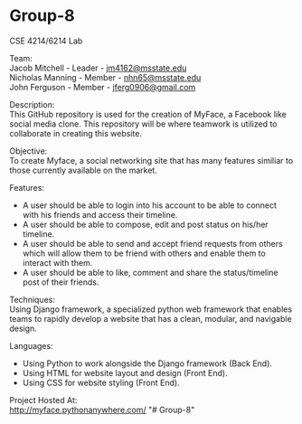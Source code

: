 # Group-8
CSE 4214/6214 Lab

Team:  
Jacob Mitchell - Leader - jm4162@msstate.edu  
Nicholas Manning - Member - nhn65@msstate.edu  
John Ferguson - Member - jferg0906@gmail.com  

Description:  
This GitHub repository is used for the creation of MyFace, a Facebook like social media clone. This repository will be where teamwork is utilized to collaborate in creating this website. 

Objective:  
To create Myface, a social networking site that has many features similiar to those currently available on the market.

Features:  

- A user should be able to login into his account to be able to connect with his friends
and access their timeline.  
- A user should be able to compose, edit and post status on his/her timeline.  
- A user should be able to send and accept friend requests from others which will allow 
them to be friend with others and enable them to interact with them.  
- A user should be able to like, comment and share the status/timeline post of their 
friends.    

Techniques:  
Using Django framework, a specialized python web framework that enables teams to rapidly develop a website that has a clean, modular, and navigable design.  

Languages:   
- Using Python to work alongside the Django framework (Back End).
- Using HTML for website layout and design (Front End). 
- Using CSS for website styling (Front End).

Project Hosted At:  
http://myface.pythonanywhere.com/
"# Group-8" 
